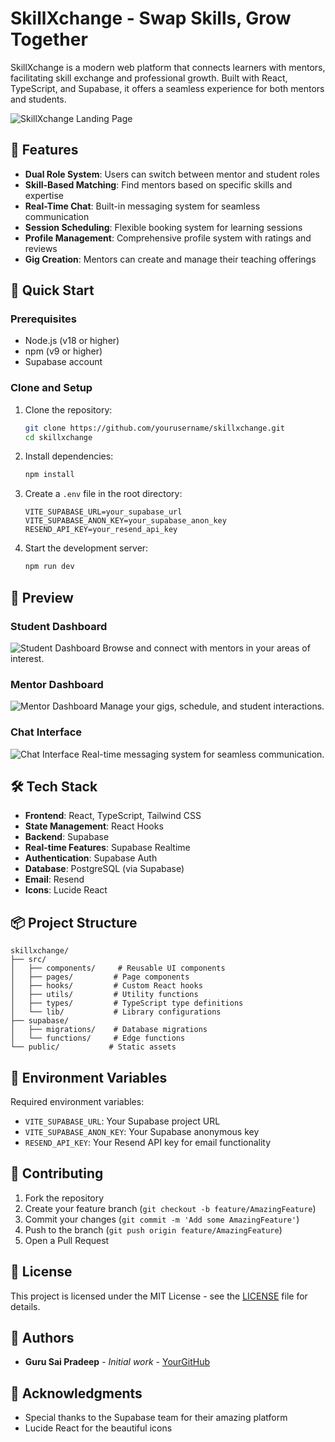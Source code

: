 # SkillXchange - Swap Skills, Grow Together

SkillXchange is a modern web platform that connects learners with mentors, facilitating skill exchange and professional growth. Built with React, TypeScript, and Supabase, it offers a seamless experience for both mentors and students.

![SkillXchange Landing Page](https://i.imgur.com/YourImageId1.png)

## 🌟 Features

- **Dual Role System**: Users can switch between mentor and student roles
- **Skill-Based Matching**: Find mentors based on specific skills and expertise
- **Real-Time Chat**: Built-in messaging system for seamless communication
- **Session Scheduling**: Flexible booking system for learning sessions
- **Profile Management**: Comprehensive profile system with ratings and reviews
- **Gig Creation**: Mentors can create and manage their teaching offerings

## 🚀 Quick Start

### Prerequisites

- Node.js (v18 or higher)
- npm (v9 or higher)
- Supabase account

### Clone and Setup

1. Clone the repository:
   ```bash
   git clone https://github.com/yourusername/skillxchange.git
   cd skillxchange
   ```

2. Install dependencies:
   ```bash
   npm install
   ```

3. Create a `.env` file in the root directory:
   ```env
   VITE_SUPABASE_URL=your_supabase_url
   VITE_SUPABASE_ANON_KEY=your_supabase_anon_key
   RESEND_API_KEY=your_resend_api_key
   ```

4. Start the development server:
   ```bash
   npm run dev
   ```

## 📸 Preview

### Student Dashboard
![Student Dashboard](https://i.imgur.com/YourImageId2.png)
Browse and connect with mentors in your areas of interest.

### Mentor Dashboard
![Mentor Dashboard](https://i.imgur.com/YourImageId3.png)
Manage your gigs, schedule, and student interactions.

### Chat Interface
![Chat Interface](https://i.imgur.com/YourImageId4.png)
Real-time messaging system for seamless communication.

## 🛠 Tech Stack

- **Frontend**: React, TypeScript, Tailwind CSS
- **State Management**: React Hooks
- **Backend**: Supabase
- **Real-time Features**: Supabase Realtime
- **Authentication**: Supabase Auth
- **Database**: PostgreSQL (via Supabase)
- **Email**: Resend
- **Icons**: Lucide React

## 📦 Project Structure

```
skillxchange/
├── src/
│   ├── components/     # Reusable UI components
│   ├── pages/         # Page components
│   ├── hooks/         # Custom React hooks
│   ├── utils/         # Utility functions
│   ├── types/         # TypeScript type definitions
│   └── lib/           # Library configurations
├── supabase/
│   ├── migrations/    # Database migrations
│   └── functions/     # Edge functions
└── public/           # Static assets
```

## 🔐 Environment Variables

Required environment variables:

- `VITE_SUPABASE_URL`: Your Supabase project URL
- `VITE_SUPABASE_ANON_KEY`: Your Supabase anonymous key
- `RESEND_API_KEY`: Your Resend API key for email functionality

## 🤝 Contributing

1. Fork the repository
2. Create your feature branch (`git checkout -b feature/AmazingFeature`)
3. Commit your changes (`git commit -m 'Add some AmazingFeature'`)
4. Push to the branch (`git push origin feature/AmazingFeature`)
5. Open a Pull Request

## 📄 License

This project is licensed under the MIT License - see the [LICENSE](LICENSE) file for details.

## 👥 Authors

- **Guru Sai Pradeep** - *Initial work* - [YourGitHub](https://github.com/GURU-SAI-PRADEEP-Y/SkillXChange_3.0)

## 🙏 Acknowledgments

- Special thanks to the Supabase team for their amazing platform
- Lucide React for the beautiful icons